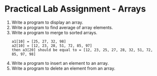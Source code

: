 # Practical Lab Assignment - Arrays

1. Write a program to display an array.
2. Write a program to find average of array elements.
3. Write a program to merge to sorted arrays.
    ```
    a1[10] = [25, 27, 32, 98]
    a2[10] = [12, 23, 28, 51, 72, 85, 97]
    then a3[20] should be equal to = [12, 23, 25, 27, 28, 32, 51, 72, 85, 97, 98]
    ```
4. Write a program to insert an element to an array.
5. Write a program to delete an element from an array.